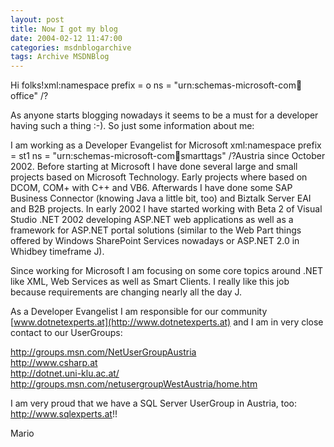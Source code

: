 ```yaml
---
layout: post
title: Now I got my blog
date: 2004-02-12 11:47:00
categories: msdnblogarchive
tags: Archive MSDNBlog
---
```


Hi folks!xml:namespace prefix = o ns = "urn:schemas-microsoft-com:office:office" /?


As anyone starts blogging nowadays it seems to be a must for a developer having such a thing :-). So just some information about me:


I am working as a Developer Evangelist for Microsoft xml:namespace prefix = st1 ns = "urn:schemas-microsoft-com:office:smarttags" /?Austria since October 2002. Before starting at Microsoft I have done several large and small projects based on Microsoft Technology. Early projects where based on DCOM, COM+ with C++ and VB6. Afterwards I have done some SAP Business Connector (knowing Java a little bit, too) and Biztalk Server EAI and B2B projects. In early 2002 I have started working with Beta 2 of Visual Studio .NET 2002 developing ASP.NET web applications as well as a framework for ASP.NET portal solutions (similar to the Web Part things offered by Windows SharePoint Services nowadays or ASP.NET 2.0 in Whidbey timeframe J).


Since working for Microsoft I am focusing on some core topics around .NET like XML, Web Services as well as Smart Clients. I really like this job because requirements are changing nearly all the day J.


As a Developer Evangelist I am responsible for our community [www.dotnetexperts.at](http://www.dotnetexperts.at) and I am in very close contact to our UserGroups:


<http://groups.msn.com/NetUserGroupAustria>  
<http://www.csharp.at>  
<http://dotnet.uni-klu.ac.at/>  
<http://groups.msn.com/netusergroupWestAustria/home.htm>


I am very proud that we have a SQL Server UserGroup in Austria, too: <http://www.sqlexperts.at>!!


Mario


